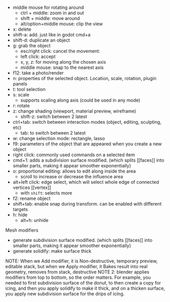 - middle mouse for rotating around
	- ctrl + middle: zoom in and out
	- shift + middle: move around
	- alt/option+middle mouse: clip the view 
- x: delete
- shift-a: add. just like in godot cmd+a
- shift-d: duplicate an object
- g: grab the object
	- esc/right click: cancel the movement:
	- left click: accept
	- x, y, z: for moving along the chosen axis
	- middle mouse: snap to the nearest axis
- f12: take a photo/render
- n: properties of the selected object. Location, scale, rotation, plugin panels
- t: tool selection
- s: scale
	- supports scaling along axis (could be used in any mode)
- r: rotate
- z: change shading (viewport, material preview, wireframe)
	- shift-z: switch between 2 latest
- ctrl+tab: switch between interaction modes (object, editing, sculpting, etc)
	- tab: to switch between 2 latest
- w: change selection mode: rectangle, lasso
- f9: parameters of the object that are appeared when you create a new object
- right click: commonly used commands on a selected item
- cmd+1: adds a subdivision surface modified. (which splits [[faces]] into smaller parts, making it appear smoother exponentially)
- o: proportional editing: allows to edit along inside the area
	- scroll to increase or decrease the influence area
- alt+left click: edge select, which will select whole edge of connected vertices [[vertex]]
	- with `shift`: selects more
- f2: rename object
- shift+tab: enable snap during transform. can be enabled with different targets
- h: hide
	- alt+h: unhide



Mesh modifiers
- generate subdivision surface modified. (which splits [[faces]] into smaller parts, making it appear smoother exponentially)
- generate solidify: make surface thick

NOTE: When we Add modifier, it is Non-destructive, temporary preview, editable stack, but when we Apply modifier, it Bakes result into real geometry, removes from stack, destructive
NOTE 2: blender applies modifiers from top to bottom, so the order matters. For example, you needed to first subdivision surface of the donut, to then create a copy for icing, and then you apply solidify to make it thick, and on a thicken surface, you apply new subdivision surface for the drips of icing.